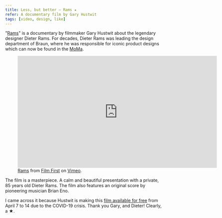 ```yaml
---
title: Less, but better – Rams ★
refer: A documentary film by Gary Hustwit
tags: [video, design, like]
---
```

"[Rams](https://hustwit.vhx.tv/products/rams)" is a documentary by filmmaker Gary Hustwit about the legendary designer Dieter Rams. For decades, Dieter Rams was leading the design department of Braun, where he was responsible for iconic product designs which can now be found in the [MoMa](https://www.moma.org/artists/8451). 

<figure>
<iframe src="https://player.vimeo.com/video/291784379" width="640" height="360" frameborder="0" allow="autoplay; fullscreen" allowfullscreen></iframe>
<figcaption><a href="https://vimeo.com/291784379">Rams</a> from <a href="https://vimeo.com/user7112450">Film First</a> on <a href="https://vimeo.com">Vimeo</a>.</figcaption>
</figure>

The film is a masterpiece. A calm and beautiful presentation with a private, 85 years old Dieter Rams. The film also features an original score by pioneering musician Brian Eno.

I came across it because Hustwit is making this [film available for free](https://www.ohyouprettythings.com/free) from April 7 to 14 due to the COVID-19 crisis. Thank you Gary, and Dieter! Clearly, a ★.



